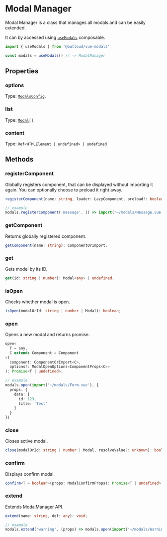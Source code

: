 # Modal Manager

Modal Manager is a class that manages all modals and can be easily extended.

It can by accessed using [`useModals`](/docs/composables/use-modals) composable.

```ts
import { useModals } from '@outloud/vue-modals'

const modals = useModals() // -> ModalManager
```

## Properties

### options
Type: [`ModalsConfig`](/docs/configuration).

### list
Type: [`Modal[]`](/docs/api/modal)

### content
Type: `Ref<HTMLElement | undefined> | undefined`

## Methods

### registerComponent
Globally registers component, that can be displayed without importing it again. You can optionally choose to preload it right away.

```ts
registerComponent(name: string, loader: LazyComponent, preload?: boolean): void

// example
modals.registerComponent('message', () => import('~/modals/Message.vue'), true)
```

### getComponent
Returns globally registered component.
```ts
getComponent(name: string): ComponentOrImport;
```

### get
Gets model by its ID.

```ts
get(id: string | number): Modal<any> | undefined;
```

### isOpen
Checks whether modal is open.

```ts
isOpen(modalOrId: string | number | Modal): boolean;
```

### open
Opens a new modal and returns promise.

```ts
open<
  T = any,
  C extends Component = Component
>(
  component: ComponentOrImport<C>,
  options?: ModalOpenOptions<ComponentProps<C>>
): Promise<T | undefined>;

// example
modals.open(import('~/modals/Form.vue'), {
  props: {
    data: {
      id: 123,
      title: 'Test'
    }
  }
})
```

### close
Closes active modal.

```ts
close(modalOrId: string | number | Modal, resolveValue?: unknown): boolean;
```

### confirm
Displays confirm modal.

```ts
confirm<T = boolean>(props: ModalConfirmProps): Promise<T | undefined>;
```

### extend
Extends ModalManager API.

```ts
extend(name: string, def: any): void;

// example
modals.extend('warning', (props) => modals.open(import('~/modals/Warning'), { props }))
```
